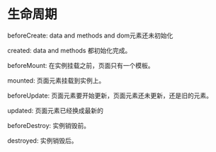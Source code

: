 # 生命周期
beforeCreate:  data and methods and dom元素还未初始化

created: data and methods 都初始化完成。

beforeMount: 在实例挂载之前，页面只有一个模板。

mounted: 页面元素挂载到实例上。

beforeUpdate: 页面元素要开始更新，页面元素还未更新，还是旧的元素。

updated: 页面元素已经换成最新的

beforeDestroy: 实例销毁前。

destroyed: 实例销毁后。


